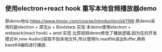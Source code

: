 ## 使用electron+react hook 重写本地音频播放器demo

原demo地址:https://www.imooc.com/course/introduction/id/1198
原demo采用的是electron + 原生js +  Bootstarp 实现
本demo使用electron + webpack(react hook) + antd 实现
比原视频demo修改了播放逻辑,因为在的开发模式中,new Audio()获取不到本地文件,所以使用fs.readfile读出Buffer,再转base64编码进行播放.